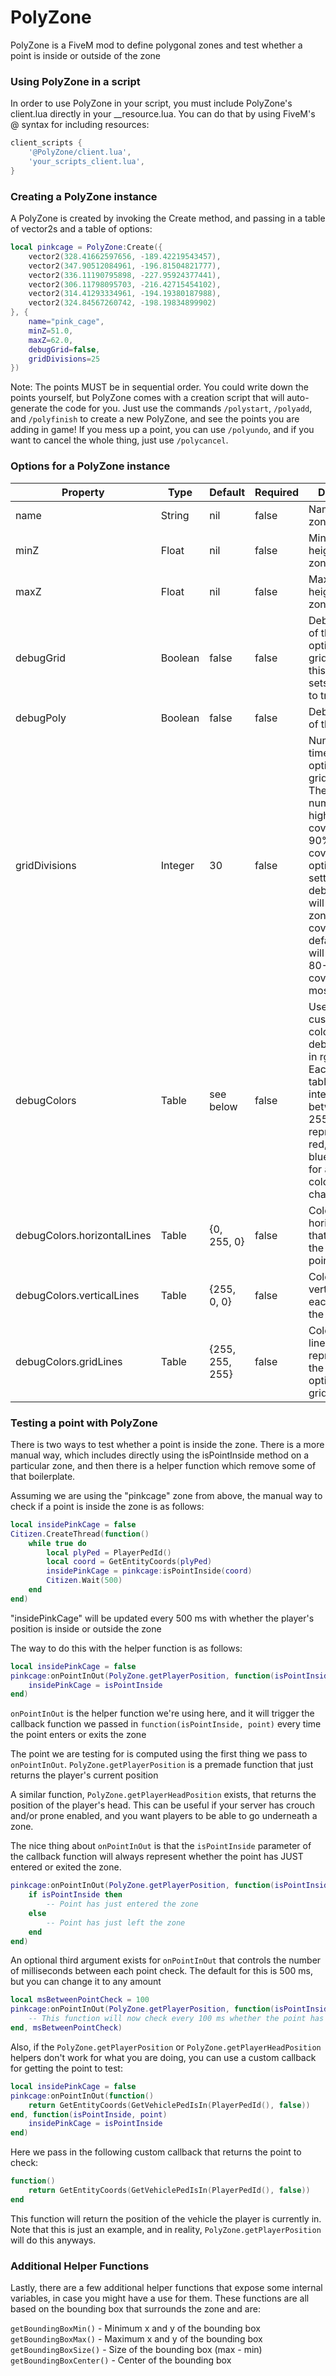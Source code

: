 # PolyZone
PolyZone is a FiveM mod to define polygonal zones and test whether a point is inside or outside of the zone

### Using PolyZone in a script
In order to use PolyZone in your script, you must include PolyZone's client.lua directly in your __resource.lua. You can do that by using FiveM's @ syntax for including resources:

```lua
client_scripts {
	'@PolyZone/client.lua',
	'your_scripts_client.lua',
}
```

### Creating a PolyZone instance
A PolyZone is created by invoking the Create method, and passing in a table of vector2s and a table of options:

```lua
local pinkcage = PolyZone:Create({
	vector2(328.41662597656, -189.42219543457),
	vector2(347.90512084961, -196.81504821777),
	vector2(336.11190795898, -227.95924377441),
	vector2(306.11798095703, -216.42715454102),
	vector2(314.41293334961, -194.19380187988),
	vector2(324.84567260742, -198.19834899902)
}, {
	name="pink_cage",
	minZ=51.0,
	maxZ=62.0,
	debugGrid=false,
	gridDivisions=25
})
```
Note: The points MUST be in sequential order. You could write down the points yourself, but PolyZone comes with a creation script that will auto-generate the code for you. Just use the commands `/polystart`, `/polyadd`, and `/polyfinish` to create a new PolyZone, and see the points you are adding in game! If you mess up a point, you can use `/polyundo`, and if you want to cancel the whole thing, just use `/polycancel`.

### Options for a PolyZone instance

| Property                    | Type    | Default         | Required | Description                                                                                                                                                                                                                                                         |
|-----------------------------|---------|-----------------|----------|---------------------------------------------------------------------------------------------------------------------------------------------------------------------------------------------------------------------------------------------------------------------|
| name                        | String  | nil             | false    | Name of the zone                                                                                                                                                                                                                                                    |
| minZ                        | Float   | nil             | false    | Minimum height of the zone                                                                                                                                                                                                                                          |
| maxZ                        | Float   | nil             | false    | Maximum height of the zone                                                                                                                                                                                                                                          |
| debugGrid                   | Boolean | false           | false    | Debug drawing of the optimization grid. Setting this to true also sets debugPoly to true                                                                                                                                                                            |
| debugPoly                   | Boolean | false           | false    | Debug drawing of the polygon                                                                                                                                                                                                                                        |
| gridDivisions               | Integer | 30              | false    | Number of times the optimization grid is divided. The higher this number, the higher the grid coverage. 80-90% grid coverage is optimal, and setting debugGrid=true will print the zone's coverage. The default of 30 will achieve 80-90% coverage with most zones. |
| debugColors                 | Table   | see below       | false    | Used to customize the colors of the debug drawing in rgb format. Each color is a table with three integers between 0 and 255 representing red, green, and blue. See below for all the colors you can change                                                         |
| debugColors.horizontalLines | Table   | {0, 255, 0}     | false    | Color of horizontal lines that connect the zone's points together                                                                                                                                                                                                   |
| debugColors.verticalLines   | Table   | {255, 0, 0}     | false    | Color of vertical line for each point in the zone                                                                                                                                                                                                                   |
| debugColors.gridLines       | Table   | {255, 255, 255} | false    | Color of the lines representing the optimization grid                                                                                                                                                                                                               |


### Testing a point with PolyZone
There is two ways to test whether a point is inside the zone. There is a more manual way, which includes directly using the isPointInside method on a particular zone, and then there is a helper function which remove some of that boilerplate.

Assuming we are using the "pinkcage" zone from above, the manual way to check if a point is inside the zone is as follows:

```lua
local insidePinkCage = false
Citizen.CreateThread(function()
	while true do
		local plyPed = PlayerPedId()
		local coord = GetEntityCoords(plyPed)
		insidePinkCage = pinkcage:isPointInside(coord)
		Citizen.Wait(500)
	end
end)    
```
"insidePinkCage" will be updated every 500 ms with whether the player's position is inside or outside the zone

The way to do this with the helper function is as follows:
```lua
local insidePinkCage = false
pinkcage:onPointInOut(PolyZone.getPlayerPosition, function(isPointInside, point)
	insidePinkCage = isPointInside
end)
```
`onPointInOut` is the helper function we're using here, and it will trigger the callback function we passed in `function(isPointInside, point)` every time the point enters or exits the zone

The point we are testing for is computed using the first thing we pass to `onPointInOut`. `PolyZone.getPlayerPosition` is a premade function that just returns the player's current position

A similar function, `PolyZone.getPlayerHeadPosition` exists, that returns the position of the player's head. This can be useful if your server has crouch and/or prone enabled, and you want players to be able to go underneath a zone.

The nice thing about `onPointInOut` is that the `isPointInside` parameter of the callback function will always represent whether the point has JUST entered or exited the zone.

```lua
pinkcage:onPointInOut(PolyZone.getPlayerPosition, function(isPointInside, point)
	if isPointInside then
		-- Point has just entered the zone
	else
		-- Point has just left the zone
	end
end)
```

An optional third argument exists for `onPointInOut` that controls the number of milliseconds between each point check. The default for this is 500 ms, but you can change it to any amount

```lua
local msBetweenPointCheck = 100
pinkcage:onPointInOut(PolyZone.getPlayerPosition, function(isPointInside, point)
	-- This function will now check every 100 ms whether the point has entered or exited the zone
end, msBetweenPointCheck)
```

Also, if the `PolyZone.getPlayerPosition` or `PolyZone.getPlayerHeadPosition` helpers don't work for what you are doing, you can use a custom callback for getting the point to test:

```lua
local insidePinkCage = false
pinkcage:onPointInOut(function()
	return GetEntityCoords(GetVehiclePedIsIn(PlayerPedId(), false))
end, function(isPointInside, point)
	insidePinkCage = isPointInside
end)
```
Here we pass in the following custom callback that returns the point to check:
```lua
function()
	return GetEntityCoords(GetVehiclePedIsIn(PlayerPedId(), false))
end
```
This function will return the position of the vehicle the player is currently in. Note that this is just an example, and in reality, `PolyZone.getPlayerPosition` will do this anyways.

### Additional Helper Functions
Lastly, there are a few additional helper functions that expose some internal variables, in case you might have a use for them. These functions are all based on the bounding box that surrounds the zone and are:

`getBoundingBoxMin()` - Minimum x and y of the bounding box \
`getBoundingBoxMax()` - Maximum x and y of the bounding box \
`getBoundingBoxSize()` - Size of the bounding box (max - min) \
`getBoundingBoxCenter()` - Center of the bounding box
